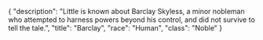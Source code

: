 {
"description": "Little is known about Barclay Skyless, a minor nobleman who attempted to harness powers beyond his control, and did not survive to tell the tale.",
"title": "Barclay",
"race": "Human",
"class": "Noble"
}
